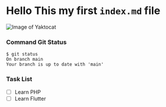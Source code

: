 # Hello This my first `index.md` file
![Image of Yaktocat](https://octodex.github.com/images/yaktocat.png)

### Command Git Status
```
$ git status
On branch main
Your branch is up to date with 'main'
```

### Task List
- [ ] Learn PHP
- [ ] Learn Flutter
